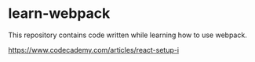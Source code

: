 # learn-webpack

This repository contains code written while learning how to use webpack.

https://www.codecademy.com/articles/react-setup-i
